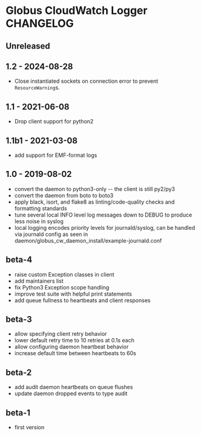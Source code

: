 # Globus CloudWatch Logger CHANGELOG

## Unreleased

## 1.2 - 2024-08-28

* Close instantiated sockets on connection error to prevent `ResourceWarning`s.

## 1.1 - 2021-06-08

* Drop client support for python2

## 1.1b1 - 2021-03-08

* add support for EMF-format logs

## 1.0 - 2019-08-02

* convert the daemon to python3-only -- the client is still py2/py3
* convert the daemon from boto to boto3
* apply black, isort, and flake8 as linting/code-quality checks and formatting
  standards
* tune several local INFO level log messages down to DEBUG to produce less
  noise in syslog
* local logging encodes priority levels for journald/syslog, can be handled via
  journald config as seen in daemon/globus_cw_daemon_install/example-journald.conf

## beta-4

* raise custom Exception classes in client
* add maintainers list
* fix Python3 Exception scope handling
* improve test suite with helpful print statements
* add queue fullness to heartbeats and client responses


## beta-3

* allow specifying client retry behavior
* lower default retry time to 10 retries at 0.1s each
* allow configuring daemon heartbeat behavior
* increase default time between heartbeats to 60s


## beta-2

* add audit daemon heartbeats on queue flushes
* update daemon dropped events to type audit


## beta-1

* first version
